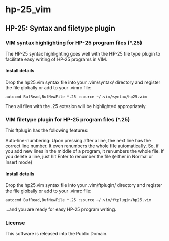 # hp-25_vim
## HP-25: Syntax and filetype plugin

### VIM syntax highlighting for HP-25 program files (\*.25)

The HP-25 syntax highlighting goes well with the HP-25 file type plugin to facilitate easy writing of HP-25 programs in VIM. 

#### Install details
Drop the hp25.vim syntax file into your .vim/syntax/ directory and register the file globally or add to your .vimrc file: 

`autocmd BufRead,BufNewFile *.25 :source ~/.vim/syntax/hp25.vim`

Then all files with the .25 extesion will be highlighted appropriately.

### VIM filetype plugin for HP-25 program files (\*.25)

This ftplugin has the following features: 

Auto-line-numbering: Upon pressing <CR> after a line, the next line has the correct line number. It even renumbers the whole file automatically. So, if you add new lines in the middle of a program, it renumbers the whole file. If you delete a line, just hit Enter to renumber the file (either in Normal or Insert mode) 
#### Install details
Drop the hp25.vim syntax file into your .vim/ftplugin/ directory and register the file globally or add to your .vimrc file: 

`autocmd BufRead,BufNewFile *.25 :source ~/.vim/ftplugin/hp25.vim`

...and you are ready for easy HP-25 program writing.

### License
This software is released into the Public Domain.
